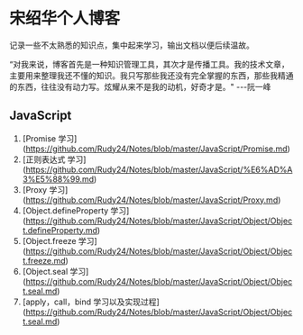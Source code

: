 # 宋绍华个人博客 #
记录一些不太熟悉的知识点，集中起来学习，输出文档以便后续温故。

“对我来说，博客首先是一种知识管理工具，其次才是传播工具。我的技术文章，主要用来整理我还不懂的知识。我只写那些我还没有完全掌握的东西，那些我精通的东西，往往没有动力写。炫耀从来不是我的动机，好奇才是。" ---阮一峰

## JavaScript
1. [Promise 学习] (https://github.com/Rudy24/Notes/blob/master/JavaScript/Promise.md)
2. [正则表达式 学习] (https://github.com/Rudy24/Notes/blob/master/JavaScript/%E6%AD%A3%E5%88%99.md)
3. [Proxy 学习] (https://github.com/Rudy24/Notes/blob/master/JavaScript/Proxy.md)
4. [Object.defineProperty 学习] (https://github.com/Rudy24/Notes/blob/master/JavaScript/Object/Object.defineProperty.md)
5. [Object.freeze 学习] (https://github.com/Rudy24/Notes/blob/master/JavaScript/Object/Object.freeze.md)
6. [Object.seal 学习] (https://github.com/Rudy24/Notes/blob/master/JavaScript/Object/Object.seal.md)
3. [apply，call，bind 学习以及实现过程] (https://github.com/Rudy24/Notes/blob/master/JavaScript/Object/Object.seal.md)